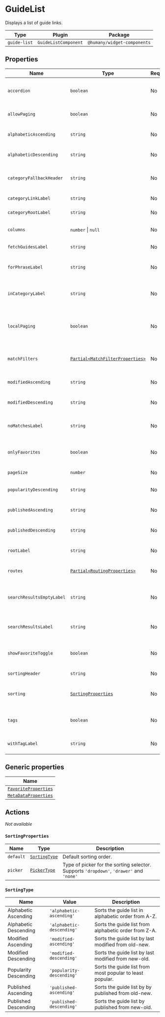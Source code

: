 # GuideList

Displays a list of guide links.

| Type         | Plugin               | Package                     |
| ------------ | -------------------- | --------------------------- |
| `guide-list` | `GuideListComponent` | `@humany/widget-components` |

## Properties

| Name                      | Type                                                                                              | Required | Default                                                | Description                                                                                        |
| ------------------------- | ------------------------------------------------------------------------------------------------- | -------- | ------------------------------------------------------ | -------------------------------------------------------------------------------------------------- |
| `accordion`               | `boolean`                                                                                         | No       | `false`                                                | Whether or not guides should be expandable within the guide list.                                  |
| `allowPaging`             | `boolean`                                                                                         | No       | `false`                                                | Whether ot not the list should allow paging.                                                       |
| `alphabeticAscending`     | `string`                                                                                          | No       | `undefined`                                            | Label for sorting by alphabetic ascending.                                                         |
| `alphabeticDescending`    | `string`                                                                                          | No       | `undefined`                                            | Label for sorting by alphabetic descending.                                                        |
| `categoryFallbackHeader`  | `string`                                                                                          | No       | `undefined`                                            | Label for the category fallback header, used when generating header.                               |
| `categoryLinkLabel`       | `string`                                                                                          | No       | `undefined`                                            | Label for link to show more guides.                                                                |
| `categoryRootLabel`       | `string`                                                                                          | No       | `undefined`                                            | Label for the root category.                                                                       |
| `columns`                 | `number` \| `null`                                                                                | No       | `null`                                                 | How many columns the guide list should be split into.                                              |
| `fetchGuidesLabel`        | `string`                                                                                          | No       | `undefined`                                            | Label for link to fetch more guides.                                                               |
| `forPhraseLabel`          | `string`                                                                                          | No       | `undefined`                                            | Label for "for {{searchPhrase}}", used when generating header.                                     |
| `inCategoryLabel`         | `string`                                                                                          | No       | `undefined`                                            | Label for "in {{guideCategory}}", used when generating header.                                     |
| `localPaging`             | `boolean`                                                                                         | No       | `false`                                                | Whether or not the paging should use a local variable instead of using the `take` route parameter. |
| `matchFilters`            | [`Partial<MatchFilterProperties>`](/component-reference/generic-properties#matchfilterproperties) | No       | `{ search: false, tag: false, guideCategory: false }`  | Optional match filters when fetching guides.                                                       |
| `modifiedAscending`       | `string`                                                                                          | No       | `undefined`                                            | Label for sorting by last modified ascending.                                                      |
| `modifiedDescending`      | `string`                                                                                          | No       | `undefined`                                            | Label for sorting by last modified descending.                                                     |
| `noMatchesLabel`          | `string`                                                                                          | No       | `undefined`                                            | Label for "no matches found", used when generating header.                                         |
| `onlyFavorites`           | `boolean`                                                                                         | No       | `false`                                                | Whether or not the guide list only should contain favorited guides.                                |
| `pageSize`                | `number`                                                                                          | No       | `5`                                                    | Number of guides to fetch per page.                                                                |
| `popularityDescending`    | `string`                                                                                          | No       | `undefined`                                            | Label for sorting by most popular descending.                                                      |
| `publishedAscending`      | `string`                                                                                          | No       | `undefined`                                            | Label for sorting by published ascending.                                                          |
| `publishedDescending`     | `string`                                                                                          | No       | `undefined`                                            | Label for sorting by published descending.                                                         |
| `rootLabel`               | `string`                                                                                          | No       | `undefined`                                            | Label for the root, used when generating header.                                                   |
| `routes`                  | [`Partial<RoutingProperties>`](/component-reference/generic-properties#routingproperties)         | No       | `{ guide: 'guide', page: 'browse' }`                   | Map of routes to be used by the component.                                                         |
| `searchResultsEmptyLabel` | `string`                                                                                          | No       | `undefined`                                            | Label for "no matches found", used when generating header when searching.                          |
| `searchResultsLabel`      | `string`                                                                                          | No       | `undefined`                                            | Label for search results, used when generating header when searching.                              |
| `showFavoriteToggle`      | `boolean`                                                                                         | No       | `false`                                                | Whether or not the favorite toggle button should be shown.                                         |
| `sortingHeader`           | `string`                                                                                          | No       | `undefined`                                            | Header for the sorting picker.                                                                     |
| `sorting`                 | [`SortingProperties`](#sortingproperties)                                                         | No       | `{ default: 'popularity-descending', picker: 'none' }` | Configuration for sorting the guide list.                                                          |
| `tags`                    | `boolean`                                                                                         | No       | `boolean`                                              | Whether or not tags should be shown on each guide.                                                 |
| `withTagLabel`            | `string`                                                                                          | No       | `undefined`                                            | Label for "with {{tag}}", used when generating header.                                             |

## Generic properties

| Name                                                                               |
| ---------------------------------------------------------------------------------- |
| [`FavoriteProperties`](/component-reference/generic-properties#favoriteproperties) |
| [`MetaDataProperties`](/component-reference/generic-properties#metadataproperties) |

## Actions

_Not available_

### `SortingProperties`

| Name      | Type                                                               | Description                                                                             |
| --------- | ------------------------------------------------------------------ | --------------------------------------------------------------------------------------- |
| `default` | [`SortingType`](#sortingtype)                                      | Default sorting order.                                                                  |
| `picker`  | [`PickerType`](/component-reference/generic-properties#pickertype) | Type of picker for the sorting selector. Supports `'dropdown'`, `'drawer'` and `'none'` |

### `SortingType`

| Name                  | Value                     | Description                                              |
| --------------------- | ------------------------- | -------------------------------------------------------- |
| Alphabetic Ascending  | `'alphabetic-ascending'`  | Sorts the guide list in alphabetic order from A-Z.       |
| Alphabetic Descending | `'alphabetic-descending'` | Sorts the guide list from alphabetic order from Z-A.     |
| Modified Ascending    | `'modified-ascending'`    | Sorts the guide list by last modified from old-new.      |
| Modified Descending   | `'modified-descending'`   | Sorts the guide list by last modified from new-old.      |
| Popularity Descending | `'popularity-descending'` | Sorts the guide list from most popular to least popular. |
| Published Ascending   | `'published-ascending'`   | Sorts the guide list by by published from old-new.       |
| Published Descending  | `'published-descending'`  | Sorts the guide list by published from new-old.          |
